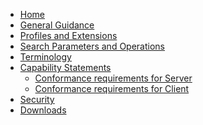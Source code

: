 
<ul class="nav navbar-nav">
  <li>
    <a href="index.html">Home</a>
  </li>
  <li>
    <a href="guidance.html">General Guidance</a>
  </li>
  <li>
    <a href="profiles.html">Profiles and Extensions</a>
  </li>
  <li>
    <a href="searchparameters.html">Search Parameters and Operations</a>
  </li>
  <li>
    <a href="terminology.html">Terminology</a>
  </li>
  <li class="dropdown">
    <a href="#" data-toggle="dropdown" class="dropdown-toggle">Capability Statements<b class="caret">
    </b>
  </a>
      <ul class="dropdown-menu">
        <li>
          <a href="CapabilityStatement-us-core-r4-server.html">Conformance requirements for Server</a>
        </li>
        <li>
          <a href="CapabilityStatement-us-core-r4-client.html">Conformance requirements for Client</a>
        </li>
      </ul>
  </li>
<li>
  <a href="security.html">Security</a>
</li>
<li>
  <a href="downloads.html">Downloads</a>
</li>
</ul>
